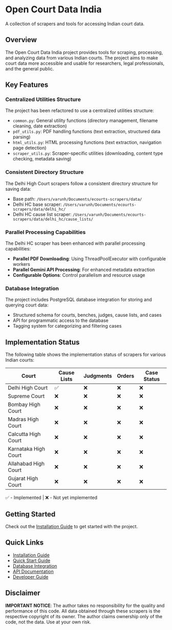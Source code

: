 # Open Court Data India

A collection of scrapers and tools for accessing Indian court data.

## Overview

The Open Court Data India project provides tools for scraping, processing, and analyzing data from various Indian courts. The project aims to make court data more accessible and usable for researchers, legal professionals, and the general public.

## Key Features

### Centralized Utilities Structure

The project has been refactored to use a centralized utilities structure:

- `common.py`: General utility functions (directory management, filename cleaning, date extraction)
- `pdf_utils.py`: PDF handling functions (text extraction, structured data parsing)
- `html_utils.py`: HTML processing functions (text extraction, navigation page detection)
- `scraper_utils.py`: Scraper-specific utilities (downloading, content type checking, metadata saving)

### Consistent Directory Structure

The Delhi High Court scrapers follow a consistent directory structure for saving data:

- Base path: `/Users/varunh/Documents/ecourts-scrapers/data/`
- Delhi HC base scraper: `/Users/varunh/Documents/ecourts-scrapers/data/delhi_hc/`
- Delhi HC cause list scraper: `/Users/varunh/Documents/ecourts-scrapers/data/delhi_hc/cause_lists/`

### Parallel Processing Capabilities

The Delhi HC scraper has been enhanced with parallel processing capabilities:

- **Parallel PDF Downloading**: Using ThreadPoolExecutor with configurable workers
- **Parallel Gemini API Processing**: For enhanced metadata extraction
- **Configurable Options**: Control parallelism and resource usage

### Database Integration

The project includes PostgreSQL database integration for storing and querying court data:

- Structured schema for courts, benches, judges, cause lists, and cases
- API for programmatic access to the database
- Tagging system for categorizing and filtering cases

## Implementation Status

The following table shows the implementation status of scrapers for various Indian courts:

| Court | Cause Lists | Judgments | Orders | Case Status |
|-------|-------------|-----------|--------|------------|
| Delhi High Court | ✅ | ❌ | ❌ | ❌ |
| Supreme Court | ❌ | ❌ | ❌ | ❌ |
| Bombay High Court | ❌ | ❌ | ❌ | ❌ |
| Madras High Court | ❌ | ❌ | ❌ | ❌ |
| Calcutta High Court | ❌ | ❌ | ❌ | ❌ |
| Karnataka High Court | ❌ | ❌ | ❌ | ❌ |
| Allahabad High Court | ❌ | ❌ | ❌ | ❌ |
| Gujarat High Court | ❌ | ❌ | ❌ | ❌ |

✅ - Implemented | ❌ - Not yet implemented

## Getting Started

Check out the [Installation Guide](getting-started/installation.md) to get started with the project.

## Quick Links

- [Installation Guide](getting-started/installation.md)
- [Quick Start Guide](getting-started/quick-start.md)
- [Database Integration](user-guide/database-integration.md)
- [API Documentation](user-guide/api.md)
- [Developer Guide](developer-guide/architecture.md)

## Disclaimer

**IMPORTANT NOTICE**: The author takes no responsibility for the quality and performance of this code. All data obtained through these scrapers is the respective copyright of its owner. The author claims ownership only of the code, not the data. Use at your own risk.
